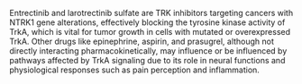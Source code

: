 Entrectinib and larotrectinib sulfate are TRK inhibitors targeting cancers with NTRK1 gene alterations, effectively blocking the tyrosine kinase activity of TrkA, which is vital for tumor growth in cells with mutated or overexpressed TrkA. Other drugs like epinephrine, aspirin, and prasugrel, although not directly interacting pharmacokinetically, may influence or be influenced by pathways affected by TrkA signaling due to its role in neural functions and physiological responses such as pain perception and inflammation.